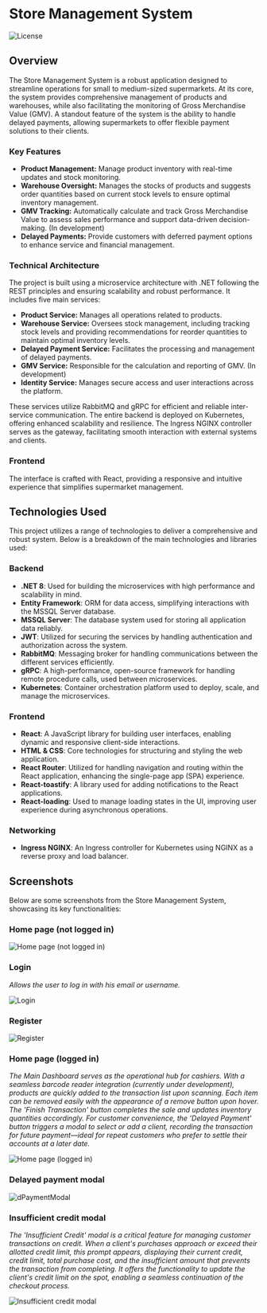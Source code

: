 # Store Management System
![License](https://img.shields.io/badge/license-MIT-blue)

## Overview

The Store Management System is a robust application designed to streamline operations for small to medium-sized supermarkets. At its core, the system provides comprehensive management of products and warehouses, while also facilitating the monitoring of Gross Merchandise Value (GMV). A standout feature of the system is the ability to handle delayed payments, allowing supermarkets to offer flexible payment solutions to their clients.

### Key Features

- **Product Management:** Manage product inventory with real-time updates and stock monitoring.
- **Warehouse Oversight:** Manages the stocks of products and suggests order quantities based on current stock levels to ensure optimal inventory management.
- **GMV Tracking:** Automatically calculate and track Gross Merchandise Value to assess sales performance and support data-driven decision-making. (In development)
- **Delayed Payments:** Provide customers with deferred payment options to enhance service and financial management.

### Technical Architecture

The project is built using a microservice architecture with .NET following the REST principles and ensuring scalability and robust performance. It includes five main services:

- **Product Service:** Manages all operations related to products.
- **Warehouse Service:** Oversees stock management, including tracking stock levels and providing recommendations for reorder quantities to maintain optimal inventory levels.
- **Delayed Payment Service:** Facilitates the processing and management of delayed payments.
- **GMV Service:** Responsible for the calculation and reporting of GMV. (In development)
- **Identity Service:** Manages secure access and user interactions across the platform.

These services utilize RabbitMQ and gRPC for efficient and reliable inter-service communication. The entire backend is deployed on Kubernetes, offering enhanced scalability and resilience. The Ingress NGINX controller serves as the gateway, facilitating smooth interaction with external systems and clients.

### Frontend

The interface is crafted with React, providing a responsive and intuitive experience that simplifies supermarket management.

## Technologies Used

This project utilizes a range of technologies to deliver a comprehensive and robust system. Below is a breakdown of the main technologies and libraries used:

### Backend
- **.NET 8**: Used for building the microservices with high performance and scalability in mind.
- **Entity Framework**: ORM for data access, simplifying interactions with the MSSQL Server database.
- **MSSQL Server**: The database system used for storing all application data reliably.
- **JWT**: Utilized for securing the services by handling authentication and authorization across the system.
- **RabbitMQ**: Messaging broker for handling communications between the different services efficiently.
- **gRPC**: A high-performance, open-source framework for handling remote procedure calls, used between microservices.
- **Kubernetes**: Container orchestration platform used to deploy, scale, and manage the microservices.

### Frontend
- **React**: A JavaScript library for building user interfaces, enabling dynamic and responsive client-side interactions.
- **HTML & CSS**: Core technologies for structuring and styling the web application.
- **React Router**: Utilized for handling navigation and routing within the React application, enhancing the single-page app (SPA) experience.
- **React-toastify**: A library used for adding notifications to the React applications.
- **React-loading**: Used to manage loading states in the UI, improving user experience during asynchronous operations.

### Networking
- **Ingress NGINX**: An Ingress controller for Kubernetes using NGINX as a reverse proxy and load balancer.

## Screenshots

Below are some screenshots from the Store Management System, showcasing its key functionalities:

### Home page (not logged in)

![Home page (not logged in)](assets/Home-not-logged.png "Home Page")

### Login
*Allows the user to log in with his email or username.*

![Login](assets/login.png "Login")

### Register

![Register](assets/register.png "Register")

### Home page (logged in)
*The Main Dashboard serves as the operational hub for cashiers. With a seamless barcode reader integration (currently under development), products are quickly added to the transaction list upon scanning. Each item can be removed easily with the appearance of a remove button upon hover. The 'Finish Transaction' button completes the sale and updates inventory quantities accordingly. For customer convenience, the 'Delayed Payment' button triggers a modal to select or add a client, recording the transaction for future payment—ideal for repeat customers who prefer to settle their accounts at a later date.*

![Home page (logged in)](assets/home-logged.png "Home Page Logged")

### Delayed payment modal

![dPaymentModal](assets/delayed-payment-modal.png "Delayed payment modal")

### Insufficient credit modal
*The 'Insufficient Credit' modal is a critical feature for managing customer transactions on credit. When a client's purchases approach or exceed their allotted credit limit, this prompt appears, displaying their current credit, credit limit, total purchase cost, and the insufficient amount that prevents the transaction from completing. It offers the functionality to update the client's credit limit on the spot, enabling a seamless continuation of the checkout process.*

![Insufficient credit modal](assets/insufficient-credit-modal.png "insufficient credit modal")
